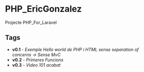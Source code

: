 # PHP_EricGonzalez
Projecte PHP_For_Laravel

## Tags

* **v0.1** - *Exemple Hello world de PHP i HTML sense separation of concerns -> Sense MvC*
* **v0.2** - *Primeres Funcions*
* **v0.3** - *Video 101 acabat*
